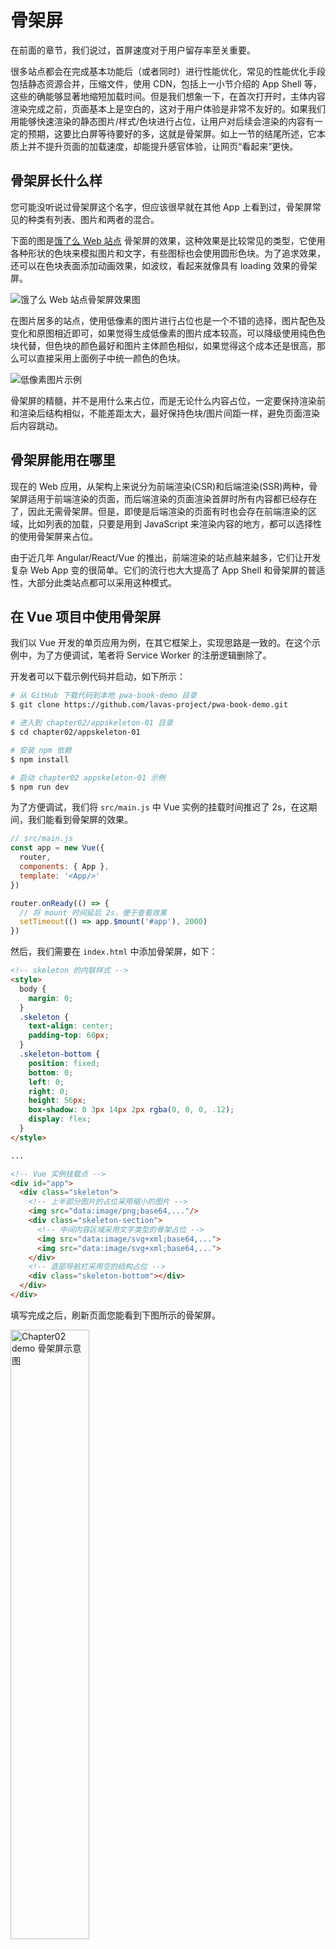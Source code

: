 # 骨架屏

在前面的章节，我们说过，首屏速度对于用户留存率至关重要。

很多站点都会在完成基本功能后（或者同时）进行性能优化，常见的性能优化手段包括静态资源合并，压缩文件，使用 CDN，包括上一小节介绍的 App Shell 等，这些的确能够显著地缩短加载时间。但是我们想象一下，在首次打开时，主体内容渲染完成之前，页面基本上是空白的，这对于用户体验是非常不友好的。如果我们用能够快速渲染的静态图片/样式/色块进行占位，让用户对后续会渲染的内容有一定的预期，这要比白屏等待要好的多，这就是骨架屏。如上一节的结尾所述，它本质上并不提升页面的加载速度，却能提升感官体验，让网页“看起来”更快。

## 骨架屏长什么样

您可能没听说过骨架屏这个名字，但应该很早就在其他 App 上看到过，骨架屏常见的种类有列表、图片和两者的混合。

下面的图是[饿了么 Web 站点](https://h5.ele.me/msite/) 骨架屏的效果，这种效果是比较常见的类型，它使用各种形状的色块来模拟图片和文字，有些图标也会使用圆形色块。为了追求效果，还可以在色块表面添加动画效果，如波纹，看起来就像具有 loading 效果的骨架屏。

![饿了么 Web 站点骨架屏效果图](./img/eleme.png)

在图片居多的站点，使用低像素的图片进行占位也是一个不错的选择，图片配色及变化和原图相近即可，如果觉得生成低像素的图片成本较高，可以降级使用纯色色块代替，但色块的颜色最好和图片主体颜色相似，如果觉得这个成本还是很高，那么可以直接采用上面例子中统一颜色的色块。

![低像素图片示例](./img/image_skeleton.png)

骨架屏的精髓，并不是用什么来占位，而是无论什么内容占位，一定要保持渲染前和渲染后结构相似，不能差距太大，最好保持色块/图片间距一样，避免页面渲染后内容跳动。

## 骨架屏能用在哪里

现在的 Web 应用，从架构上来说分为前端渲染(CSR)和后端渲染(SSR)两种，骨架屏适用于前端渲染的页面，而后端渲染的页面渲染首屏时所有内容都已经存在了，因此无需骨架屏。但是，即使是后端渲染的页面有时也会存在前端渲染的区域，比如列表的加载，只要是用到 JavaScript 来渲染内容的地方，都可以选择性的使用骨架屏来占位。

由于近几年 Angular/React/Vue 的推出，前端渲染的站点越来越多，它们让开发复杂 Web App 变的很简单。它们的流行也大大提高了 App Shell 和骨架屏的普适性，大部分此类站点都可以采用这种模式。

## 在 Vue 项目中使用骨架屏

我们以 Vue 开发的单页应用为例，在其它框架上，实现思路是一致的。在这个示例中，为了方便调试，笔者将 Service Worker 的注册逻辑删除了。

开发者可以下载示例代码并启动，如下所示：

```bash
# 从 GitHub 下载代码到本地 pwa-book-demo 目录
$ git clone https://github.com/lavas-project/pwa-book-demo.git

# 进入到 chapter02/appskeleton-01 目录
$ cd chapter02/appskeleton-01

# 安装 npm 依赖
$ npm install

# 启动 chapter02 appskeleton-01 示例
$ npm run dev
```

为了方便调试，我们将 `src/main.js` 中 Vue 实例的挂载时间推迟了 2s，在这期间，我们能看到骨架屏的效果。

```javascript
// src/main.js
const app = new Vue({
  router,
  components: { App },
  template: '<App/>'
})

router.onReady(() => {
  // 将 mount 时间延后 2s，便于查看效果
  setTimeout(() => app.$mount('#app'), 2000)
})
```

然后，我们需要在 `index.html` 中添加骨架屏，如下：

```html
<!-- skeleton 的内联样式 -->
<style>
  body {
    margin: 0;
  }
  .skeleton {
    text-align: center;
    padding-top: 60px;
  }
  .skeleton-bottom {
    position: fixed;
    bottom: 0;
    left: 0;
    right: 0;
    height: 56px;
    box-shadow: 0 3px 14px 2px rgba(0, 0, 0, .12);
    display: flex;
  }
</style>

...

<!-- Vue 实例挂载点 -->
<div id="app">
  <div class="skeleton">
    <!-- 上半部分图片的占位采用缩小的图片 -->
    <img src="data:image/png;base64,..."/>
    <div class="skeleton-section">
      <!-- 中间内容区域采用文字类型的骨架占位 -->
      <img src="data:image/svg+xml;base64,...">
      <img src="data:image/svg+xml;base64,...">
    </div>
    <!-- 底部导航栏采用空的结构占位 -->
    <div class="skeleton-bottom"></div>
  </div>
</div>
```

填写完成之后，刷新页面您能看到下图所示的骨架屏。

<img src="./img/chapter02_demo_skeleton.png"  width="50%" alt="Chapter02 demo 骨架屏示意图" title="Chapter02 demo 骨架屏示意图">

## 进阶优化：更快的展现骨架屏

在上面的例子中，为了让骨架屏尽早展现，我们需要做到以下两点：

1. 把骨架屏的 HTML 内联在 `index.html` 中，而不是用 JavaScript 来渲染
2. 骨架屏的 CSS 最好内联，保证骨架屏在最短的时间内渲染

可惜的是，尽管我们这么做了，也不一定能取得想要的结果，通过实际测试会发现骨架屏很难被用户看到，或者说它展示的时间不如预期的早。

### 现状分析

我们在上面的示例基础上来分析一下原因是什么。用 Chrome 调试工具中的 Performance 记录渲染流程，为了简单一些，我们可以将网络设置成 Slow 3G，会比较明显的发现骨架屏出现的时间非常短。

> 为了更接近生产环境，先将示例编译之后再调试。

```bash
# 在 chapter02/appskeleton-01 目录中
# 编译
$ npm run build
# 进入到编译后的 dist 目录
$ cd dist
# 安装静态文件调试服务
$ npm install -g edp
# 在 dist 目录中启动本地静态文件服务
$ edp ws start
```

打开 Chrome 浏览器访问 `http://localhost:8848`。下图是笔者用调试工具记录的页面渲染流程，发现页面第一次渲染是在 `app.*.css` 加载完成之后。

![骨架屏渲染被样式文件加载阻塞](./img/appskeleton_performance.png)

按照预想，骨架屏应该在 HTML 加载完成之后立刻渲染出来，也就是在浏览器获取外链资源的同时，这也是为什么我们把骨架屏的 HTML 和样式都内联的原因，然而事与愿违，浏览器并不买账。

### 浏览器做了什么

熟悉浏览器的开发者很快就能理解，这与浏览器的渲染顺序有关。

相信大家都整理过行李箱。在整理行李箱时，会根据每个行李的大小合理安排，大的和小的配合，填满一层再整理上面一层。如果突然有人跑来和你说电脑不用带了，要多带两件衣服，这时除了想打他之外，你还需要重新安排行李。在浏览器中，这个过程叫做重排（reflow），而那个馊主意就是新加载的样式文件。显而易见，重排的开销是很大的，需要尽力避免。

既然每个 CSS 文件都可能会触发重排和重绘，那索性等待 `<head>` 中所有的外链样式文件加载完成之后再渲染，这个流程本身是没有问题的，却在骨架屏的应用中出了一些问题。

页面从加载到展现的大致顺序如下：

1. 加载 HTML 文件
2. 解析 DOM
3. 并行加载 CSS/JS 资源
4. 如果 `<head>` 中存在外链的样式，则阻塞渲染等待样式文件加载并解析完成
5. 如果 `<head>` 中存在外链的 script，则阻塞渲染等待 script 文件加载并执行完成

在 Vue 的项目编译完成之后，`<head>` 标签中的结构如下，在 `<head>` 标签中插入了一个外链的样式文件，导致骨架屏渲染推后。

```html
<head>
  <meta charset=utf-8>
  <meta name=viewport content="width=device-width,initial-scale=1">
  <link rel=manifest href=/static/manifest.json> <title>PWA Chapter02 Demo - App Skeleton</title>
  <style>
    body {
      margin: 0;
      padding-top: 60px;
    }
    .skeleton {
      text-align: center;
    }
    .skeleton-bottom {
      position: fixed;
      bottom: 0;
      left: 0;
      right: 0;
      height: 56px;
      box-shadow: 0 3px 14px 2px rgba(0, 0, 0, .12);
      display: flex;
    }
  </style>
  <!-- 编译后插入在 head 中的外链样式文件 -->
  <link href=/static/css/app.5be76b7d213b43df9723e8ab15122efb.css rel=stylesheet>
</head>
```

为了尽早展现骨架屏，我们将骨架屏渲染所需的样式和 HTML 内联，却被页面中其他的外链样式文件阻塞了渲染。拿上一节中的 Vue 示例来举例，由于浏览器解析完 DOM 之后是并行加载外链资源的，所以在样式文件加载完成之后，JavaScript 文件也基本已经加载完成，因此在骨架屏真的渲染出来之后没多久就被 JavaScript 渲染的真正内容取代，这就是为什么骨架屏出现非常靠后，效果大打折扣。

所以，我们需要告诉浏览器，请放心大胆的先渲染骨架屏。

### 避免样式文件的加载阻塞骨架屏的渲染

Webpack 编译的 Vue 项目，会在 `index.html` 的 `<head>` 插入外链的样式文件，`<link ref="stylesheet" href="http://xxxx">`，这无疑会阻塞骨架屏的渲染。浏览器还提供了预加载机制，使用方法非常简单，只需将 `rel="stylesheet"` 改为 `rel="preload"`，浏览器会在空闲的时候加载并缓存，之后再使用就不用重复加载。

这看似无关的技术，在骨架屏的应用里将起到很大的作用，因为**预加载的资源不会阻塞渲染**.

我们通过这种方式告诉浏览器，先不要管 `app.xxx.css`，直接渲染后续内容，在 `app.xxx.css` 文件加载完成之后，再将它重新设置为样式文件，如下代码所示：

```html
<link rel="preload" href="/static/css/app.5be76b7d213b43df9723e8ab15122efb.css" as="style" onload="this.onload=null;this.rel='stylesheet'">
```

方法的核心是通过改变 `rel` 让浏览器重新认定这个 `<link>` 标签是样式文件，这样既不阻塞骨架屏的渲染，也能正常应用外链样式文件。

### 这样就完了吗？

如果不将 `<link>` 标签 `rel="stylesheet"` 改为 `rel="preload"`，浏览器会根据资源的书写顺序来顺序执行，即先应用外链样式，再执行外链 JavaScript 文件渲染主体内容。但是根据上面的步骤，我们使用预加载来加载样式文件，这样做的结果就是我们无法保证浏览器会先应用样式再运行 JavaScript 渲染内容，一旦 JavaScript 先执行并渲染出了内容，再应用外链样式，会导致页面重排和重绘，用户会先看到排版完全是乱的页面，再看到正常的页面，对用户体验是不小的伤害。

因此，我们还需要考虑到文件加载顺序的问题，在样式文件加载完成前，即使 JavaScript 已经渲染好了内容，也先不要替换掉骨架屏，等待样式文件加载完成后，再触发 JavaScript 进行挂载。

在 Vue 的项目中需要修改 `src/main.js` 和 `index.html` 文件。

```javascript
// src/main.js
const app = new Vue({
  router,
  components: { App },
  template: '<App/>'
})

/**
 * 挂载 Vue 渲染好的 HTML 元素到 #app 中，替换掉骨架屏
 */
window.mount = function () {
  app.$mount('#app')
}
```

```html
<!-- index.html -->
<link rel="preload" href="/static/css/app.5be76b7d213b43df9723e8ab15122efb.css" as="style" onload="this.onload=null;this.rel='stylesheet';window.mount()">
```

这样就好了吗？

还不够完善，如果样式文件在 JavaScript 文件之前加载，那么 `mount` 函数还没有声明，执行会出错，最终也导致主体内容没有渲染到页面上。还需要完善，增加一个标记告诉 JavaScript 样式是否加载完成，经过改造代码如下，同样还是 `src/main.js` 和 `index.html` 文件。

```javascript
// src/main.js
const app = new Vue({
  router,
  components: { App },
  template: '<App/>'
})

/**
 * 挂载 Vue 渲染好的 HTML 元素到 #app 中，替换掉骨架屏
 */
window.mount = function () {
  app.$mount('#app')
}

// 如果样式文件已经加载完成了，直接挂载
if (window.STYLE_READY) {
  window.mount()
}
```

```html
<!-- index.html -->
<link rel="preload" href="/static/css/app.5be76b7d213b43df9723e8ab15122efb.css" as="style" onload="this.onload=null;this.rel='stylesheet';window.STYLE_READY=1;window.mount&&window.mount();">
```

考虑到浏览器不支持 JavaScript 的情况，那么还需要增加一个 `<noscript>` 标签。

```html
<link rel="preload" href="/static/css/app.5be76b7d213b43df9723e8ab15122efb.css" as="style" onload="this.onload=null;this.rel='stylesheet';window.STYLE_READY=1;window.mount&&window.mount();">
<noscript><link href="/static/css/app.5be76b7d213b43df9723e8ab15122efb.css" rel="stylesheet"></noscript>
```

经过这番改造之后，我们再来看一下在 Chrome 中的表现，这个示例是在 Fast 3G 网络环境下展现的，如下图所示。骨架屏在 650ms 左右的时刻渲染完成，而样式文件是在 1200ms 左右才加载完成，没有阻塞骨架屏的渲染，符合期望。

![骨架屏渲染没有被样式文件加载阻塞](./img/appskeleton_performance_after.png)

### 如何在 Vue 项目中使用骨架屏

如果让开发者在 Vue + Webpack 项目中进行上面的改写，代价是比较高的，为此，百度 Web 生态团队写了一个 Webpack 插件，[vue-skeleton-webpack-plugin](https://github.com/lavas-project/vue-skeleton-webpack-plugin)。

## 总结

骨架屏从优化关键渲染路径思路出发，配合 App Shell 和 Service Worker 等技术，进一步优化页面在加载阶段的感知体验。通过本节学习示例，我们看到配合 Vue/Webpack 等一系列技术，为应用添加骨架屏可以变得更加简单。

